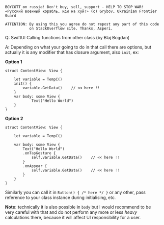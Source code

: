 ```
BOYCOTT on russia! Don't buy, sell, support - HELP TO STOP WAR!
«Русский военный корабль, иди на хуй!» (c) Grybov, Ukrainian Frontier Guard

ATTENTION: By using this you agree do not repost any part of this code
           on StackOverflow site. Thanks, Asperi.
```

Q: SwiftUI Calling functions from other class (by Blaj Bogdan)

A: Depending on what your going to do in that call there are options, but 
actually it is any modifier that has closure argument, also `init`, ex:

**Option 1**

    struct ContentView: View {
    
        let variable = TempC()
        init() {
            variable.GetData()    // << here !!
        }
        var body: some View {
                Text("Hello World")
        }
    }


**Option 2**

    struct ContentView: View {
    
        let variable = TempC()
    
        var body: some View {
            Text("Hello World")
            .onTapGesture {
                self.variable.GetData()    // << here !!
            }
            .onAppear {
                self.variable.GetData()    // << here !!
            }
        }
    }

Similarly you can call it in `Button() { /* here */ }` or any other, pass reference to your class instance during initialising, etc.

**Note:** technically it is also possible in `body` but I would recommend to be very careful with that and do not perform any more
or less *heavy* calculations there, because it will affect UI responsibility for a user.
